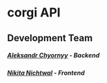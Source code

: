 # corgi API

## Development Team
##### [Aleksandr Chyornyy](https://github.com/chyornyy) - Backend
##### [Nikita Nichtwal](https://github.com/nichtwal) - Frontend
